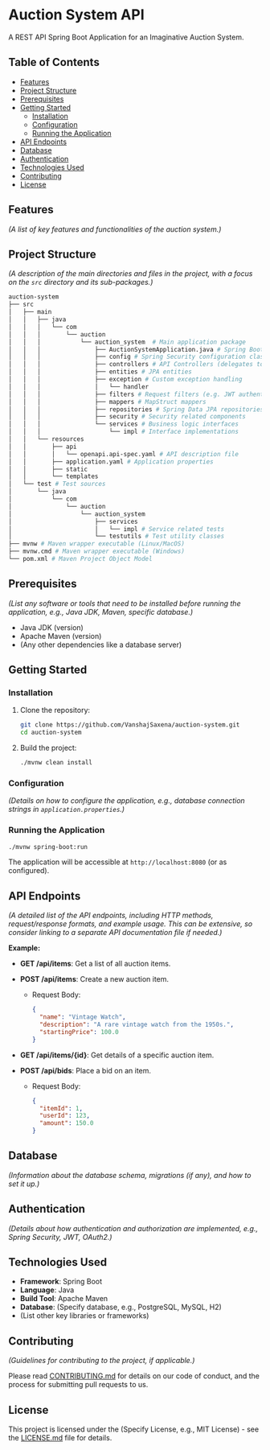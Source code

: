 # Auction System API

A REST API Spring Boot Application for an Imaginative Auction System.

## Table of Contents

- [Features](#features)
- [Project Structure](#project-structure)
- [Prerequisites](#prerequisites)
- [Getting Started](#getting-started)
  - [Installation](#installation)
  - [Configuration](#configuration)
  - [Running the Application](#running-the-application)
- [API Endpoints](#api-endpoints)
- [Database](#database)
- [Authentication](#authentication)
- [Technologies Used](#technologies-used)
- [Contributing](#contributing)
- [License](#license)

## Features

_(A list of key features and functionalities of the auction system.)_

## Project Structure

_(A description of the main directories and files in the project, with a focus on the `src` directory and its sub-packages.)_

```sh
auction-system
├── src
│   ├── main
│   │   ├── java
│   │   │   └── com
│   │   │       └── auction
│   │   │           └── auction_system  # Main application package
│   │   │               ├── AuctionSystemApplication.java # Spring Boot main class
│   │   │               ├── config # Spring Security configuration classes
│   │   │               ├── controllers # API Controllers (delegates to generated interfaces)
│   │   │               ├── entities # JPA entities
│   │   │               ├── exception # Custom exception handling
│   │   │               │   └── handler
│   │   │               ├── filters # Request filters (e.g. JWT authentication filter)
│   │   │               ├── mappers # MapStruct mappers
│   │   │               ├── repositories # Spring Data JPA repositories
│   │   │               ├── security # Security related components
│   │   │               └── services # Business logic interfaces
│   │   │                   └── impl # Interface implementations
│   │   └── resources
│   │       ├── api
│   │       │   └── openapi.api-spec.yaml # API description file
│   │       ├── application.yaml # Application properties
│   │       ├── static
│   │       └── templates
│   └── test # Test sources
│       └── java
│           └── com
│               └── auction
│                   └── auction_system
│                       ├── services
│                       │   └── impl # Service related tests
│                       └── testutils # Test utility classes
├── mvnw # Maven wrapper executable (Linux/MacOS)
├── mvnw.cmd # Maven wrapper executable (Windows)
└── pom.xml # Maven Project Object Model
```

## Prerequisites

_(List any software or tools that need to be installed before running the application, e.g., Java JDK, Maven, specific database.)_

- Java JDK (version)
- Apache Maven (version)
- (Any other dependencies like a database server)

## Getting Started

### Installation

1. Clone the repository:

   ```bash
   git clone https://github.com/VanshajSaxena/auction-system.git
   cd auction-system
   ```

2. Build the project:

   ```bash
   ./mvnw clean install
   ```

### Configuration

_(Details on how to configure the application, e.g., database connection strings in `application.properties`.)_

### Running the Application

```bash
./mvnw spring-boot:run
```

The application will be accessible at `http://localhost:8080` (or as configured).

## API Endpoints

_(A detailed list of the API endpoints, including HTTP methods, request/response formats, and example usage. This can be extensive, so consider linking to a separate API documentation file if needed.)_

**Example:**

- **GET /api/items**: Get a list of all auction items.
- **POST /api/items**: Create a new auction item.

  - Request Body:

    ```json
    {
      "name": "Vintage Watch",
      "description": "A rare vintage watch from the 1950s.",
      "startingPrice": 100.0
    }
    ```

- **GET /api/items/{id}**: Get details of a specific auction item.
- **POST /api/bids**: Place a bid on an item.

  - Request Body:

    ```json
    {
      "itemId": 1,
      "userId": 123,
      "amount": 150.0
    }
    ```

## Database

_(Information about the database schema, migrations (if any), and how to set it up.)_

## Authentication

_(Details about how authentication and authorization are implemented, e.g., Spring Security, JWT, OAuth2.)_

## Technologies Used

- **Framework**: Spring Boot
- **Language**: Java
- **Build Tool**: Apache Maven
- **Database**: (Specify database, e.g., PostgreSQL, MySQL, H2)
- (List other key libraries or frameworks)

## Contributing

_(Guidelines for contributing to the project, if applicable.)_

Please read [CONTRIBUTING.md](CONTRIBUTING.md) for details on our code of conduct, and the process for submitting pull requests to us.

## License

This project is licensed under the (Specify License, e.g., MIT License) - see the [LICENSE.md](LICENSE.md) file for details.
